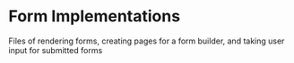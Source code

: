 # Form Implementations
Files of rendering forms, creating pages for a form builder, and taking user input for submitted forms
